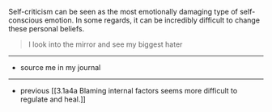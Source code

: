 Self-criticism can be seen as the most emotionally damaging type of self-conscious emotion. In some regards, it can be incredibly difficult to change these personal beliefs.

> I look into the mirror and see my biggest hater

---

- source me in my journal

--- 

- previous [[3.1a4a Blaming internal factors seems more difficult to regulate and heal.]]